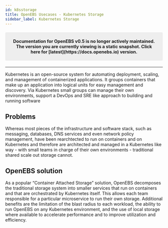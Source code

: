 ```yaml
---
id: k8sstorage
title: OpenEBS Usecases - Kubernetes Storage
sidebar_label: Kubernetes Storage
---
```


<center><p style="padding: 20px; margin: 20px 0; border-radius: 3px; background-color: #eeeeee;"><strong>
  Documentation for OpenEBS v0.5 is no longer actively maintained. The version you are currently viewing is a static snapshot. Click here for [latest](https://docs.openebs.io) version.
</strong></p></center>

------

Kubernetes is an open-source system for automating deployment, scaling, and management of containerized applications. It groups containers that make up an application into logical units for easy management and discovery.  Via Kubernetes small groups can manage their own environments, support a DevOps and SRE like approach to building and running software  



## Problems

Whereas most pieces of the infrastructure and software stack, such as messaging, databases, DNS services and even network policy management, have been rearchtected to run on containers and on Kubernetes and therefore are architected and managed in a Kubernetes like way - with small teams in charge of their own environments - traditional shared scale out storage cannot.

## OpenEBS solution

As a popular “Container Attached Storage” solution, OpenEBS decomposes the traditional storage system into smaller services that run on containers and that are orchestrated by Kubernetes itself.  This allows each team responsible for a particular microservice to run their own storage.  Additional benefits are the limitation of the blast radius to each workload, the ability to run OpenEBS on any Kubernetes environment, and the use of local storage where available to accelerate performance and to improve utilization and efficiency.





<!-- Hotjar Tracking Code for https://docs.openebs.io -->
<script>
   (function(h,o,t,j,a,r){
       h.hj=h.hj||function(){(h.hj.q=h.hj.q||[]).push(arguments)};
       h._hjSettings={hjid:785693,hjsv:6};
       a=o.getElementsByTagName('head')[0];
       r=o.createElement('script');r.async=1;
       r.src=t+h._hjSettings.hjid+j+h._hjSettings.hjsv;
       a.appendChild(r);
   })(window,document,'https://static.hotjar.com/c/hotjar-','.js?sv=');
</script>
